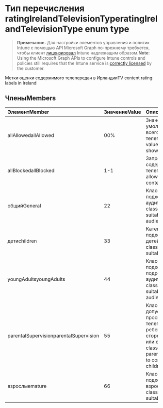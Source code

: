 # <a name="ratingirelandtelevisiontype-enum-type"></a><span data-ttu-id="613ff-101">Тип перечисления ratingIrelandTelevisionType</span><span class="sxs-lookup"><span data-stu-id="613ff-101">ratingIrelandTelevisionType enum type</span></span>

> <span data-ttu-id="613ff-102">**Примечание.** Для настройки элементов управления и политик Intune с помощью API Microsoft Graph по-прежнему требуется, чтобы клиент [лицензировал](https://go.microsoft.com/fwlink/?linkid=839381) Intune надлежащим образом.</span><span class="sxs-lookup"><span data-stu-id="613ff-102">**Note:** Using the Microsoft Graph APIs to configure Intune controls and policies still requires that the Intune service is [correctly licensed](https://go.microsoft.com/fwlink/?linkid=839381) by the customer.</span></span>

<span data-ttu-id="613ff-103">Метки оценки содержимого телепередач в Ирландии</span><span class="sxs-lookup"><span data-stu-id="613ff-103">TV content rating labels in Ireland</span></span>
## <a name="members"></a><span data-ttu-id="613ff-104">Члены</span><span class="sxs-lookup"><span data-stu-id="613ff-104">Members</span></span>
|<span data-ttu-id="613ff-105">Элемент</span><span class="sxs-lookup"><span data-stu-id="613ff-105">Member</span></span>|<span data-ttu-id="613ff-106">Значение</span><span class="sxs-lookup"><span data-stu-id="613ff-106">Value</span></span>|<span data-ttu-id="613ff-107">Описание</span><span class="sxs-lookup"><span data-stu-id="613ff-107">Description</span></span>|
|:---|:---|:---|
|<span data-ttu-id="613ff-108">allAllowed</span><span class="sxs-lookup"><span data-stu-id="613ff-108">allAllowed</span></span>|<span data-ttu-id="613ff-109">0</span><span class="sxs-lookup"><span data-stu-id="613ff-109">0%</span></span>|<span data-ttu-id="613ff-110">Значение по умолчанию, допуск всего содержимого телепередач</span><span class="sxs-lookup"><span data-stu-id="613ff-110">Default value, allow all TV shows content</span></span>|
|<span data-ttu-id="613ff-111">allBlocked</span><span class="sxs-lookup"><span data-stu-id="613ff-111">allBlocked</span></span>|<span data-ttu-id="613ff-112">1</span><span class="sxs-lookup"><span data-stu-id="613ff-112">-1</span></span>|<span data-ttu-id="613ff-113">Запрет всего содержимого телепередач</span><span class="sxs-lookup"><span data-stu-id="613ff-113">Do not allow any TV shows content</span></span>|
|<span data-ttu-id="613ff-114">общий</span><span class="sxs-lookup"><span data-stu-id="613ff-114">General</span></span>|<span data-ttu-id="613ff-115">2</span><span class="sxs-lookup"><span data-stu-id="613ff-115">2</span></span>|<span data-ttu-id="613ff-116">Классификация GA подходит для любой аудитории</span><span class="sxs-lookup"><span data-stu-id="613ff-116">The GA classification is suitable for all audiences</span></span>|
|<span data-ttu-id="613ff-117">дети</span><span class="sxs-lookup"><span data-stu-id="613ff-117">children</span></span>|<span data-ttu-id="613ff-118">3</span><span class="sxs-lookup"><span data-stu-id="613ff-118">3</span></span>|<span data-ttu-id="613ff-119">Категория CH подходит для детей</span><span class="sxs-lookup"><span data-stu-id="613ff-119">The CH classification is suitable for children</span></span>|
|<span data-ttu-id="613ff-120">youngAdults</span><span class="sxs-lookup"><span data-stu-id="613ff-120">youngAdults</span></span>|<span data-ttu-id="613ff-121">4</span><span class="sxs-lookup"><span data-stu-id="613ff-121">4</span></span>|<span data-ttu-id="613ff-122">Классификация YA подходит для подростковой аудитории</span><span class="sxs-lookup"><span data-stu-id="613ff-122">The YA classification is suitable for teenage audience</span></span>|
|<span data-ttu-id="613ff-123">parentalSupervision</span><span class="sxs-lookup"><span data-stu-id="613ff-123">parentalSupervision</span></span>|<span data-ttu-id="613ff-124">5</span><span class="sxs-lookup"><span data-stu-id="613ff-124">5</span></span>|<span data-ttu-id="613ff-125">Классификация PS допускает запрет на просмотр телепередачи ребенком со стороны родителей или опекунов</span><span class="sxs-lookup"><span data-stu-id="613ff-125">The PS classification invites parents and guardians to consider restriction children’s access</span></span>|
|<span data-ttu-id="613ff-126">взрослые</span><span class="sxs-lookup"><span data-stu-id="613ff-126">mature</span></span>|<span data-ttu-id="613ff-127">6</span><span class="sxs-lookup"><span data-stu-id="613ff-127">6</span></span>|<span data-ttu-id="613ff-128">Классификация MA подходит для взрослых</span><span class="sxs-lookup"><span data-stu-id="613ff-128">The MA classification is suitable for adults</span></span>|








